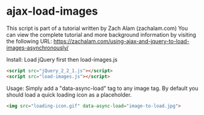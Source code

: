 # ajax-load-images
This script is part of a tutorial written by Zach Alam (zachalam.com)
You can view the complete tutorial and more background information
by visiting the following URL: https://zachalam.com/using-ajax-and-jquery-to-load-images-asynchronously/

Install: Load jQuery first then load-images.js
```html
<script src="jQuery_2_2_1.js"></script>
<script src="load-images.js"></script>
```

Usage: Simply add a "data-async-load" tag to any image tag. By default you should load a quick loading icon as a placeholder.
```html
<img src="loading-icon.gif" data-async-load="image-to-load.jpg">
```
